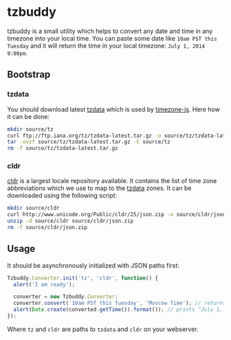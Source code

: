 # tzbuddy

tzbuddy is a small utility which helps to convert any date and time in any timezone into your local time. You can paste some date like `10am PST this Tuesday` and it will return the time in your local timezone: `July 1, 2014 9:00pm`.

## Bootstrap

### tzdata

You should download latest [tzdata] which is used by [timezone-js]. Here how it can be done:

```bash
mkdir source/tz
curl ftp://ftp.iana.org/tz/tzdata-latest.tar.gz -o source/tz/tzdata-latest.tar.gz
tar -xvzf source/tz/tzdata-latest.tar.gz -C source/tz
rm -f source/tz/tzdata-latest.tar.gz
```

### cldr

[cldr] is a largest locale repository available. It contains the list of time zone abbreviations which we use to map to the [tzdata] zones. It can be downloaded using the following script:

```bash
mkdir source/cldr
curl http://www.unicode.org/Public/cldr/25/json.zip -o source/cldr/json.zip
unzip -d source/cldr source/cldr/json.zip
rm -f source/cldr/json.zip
```

## Usage

It should be asynchronously initialized with JSON paths first:

```javascript
Tzbuddy.Converter.init('tz', 'cldr', function() {
  alert('I am ready');

  converter = new Tzbuddy.Converter;
  converter.convert('10am PST this Tuesday', 'Moscow Time'); // returns timezoneJS.Date object in Moscow timezone
  alert(Date.create(converted.getTime()).format()); // prints "July 1, 2014 9:00pm"
});
```

Where `tz` and `cldr` are paths to `tzdata` and `cldr` on your webserver.

[tzdata]: http://www.iana.org/time-zones
[timezone-js]: https://github.com/mde/timezone-js
[cldr]: http://cldr.unicode.org/
